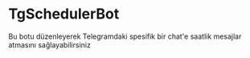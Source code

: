 # TgSchedulerBot
Bu botu düzenleyerek Telegramdaki spesifik bir chat'e saatlik mesajlar atmasını sağlayabilirsiniz
